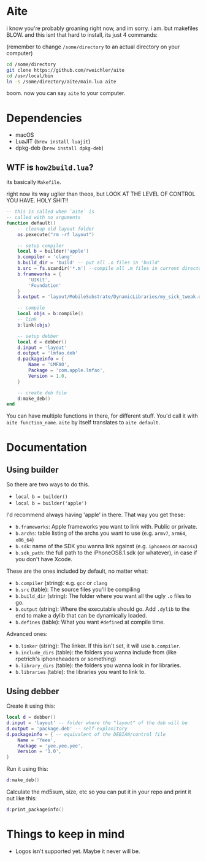 # Aite

i know you're probably groaning right now, and im sorry. i am. but makefiles BLOW. and this isnt that hard to install, its just 4 commands:

(remember to change `/some/directory` to an actual directory on your computer)

```bash
cd /some/directory
git clone https://github.com/rweichler/aite
cd /usr/local/bin
ln -s /some/directory/aite/main.lua aite
```

boom. now you can say `aite` to your computer.

# Dependencies

* macOS
* LuaJIT (`brew install luajit`)
* dpkg-deb (`brew install dpkg-deb`)

## WTF is `how2build.lua`?

its basically `Makefile`.

right now its way uglier than theos, but LOOK AT THE LEVEL OF CONTROL YOU HAVE. HOLY SHIT!!

```lua
-- this is called when `aite` is
-- called with no arguments
function default()
    -- cleanup old layout folder
    os.pexecute("rm -rf layout")

    -- setup compiler
    local b = builder('apple')
    b.compiler = 'clang'
    b.build_dir = 'build' -- put all .o files in 'build'
    b.src = fs.scandir('*.m') --compile all .m files in current directory
    b.frameworks = {
        'UIKit',
        'Foundation'
    }
    b.output = 'layout/MobileSubstrate/DynamicLibraries/my_sick_tweak.dylib'

    -- compile
    local objs = b:compile()
    -- link
    b:link(objs)

    -- setup debber
    local d = debber()
    d.input = 'layout'
    d.output = 'lmfao.deb'
    d.packageinfo = {
        Name = 'LMFAO',
        Package = 'com.apple.lmfao',
        Version = 1.0,
    }

    -- create deb file
    d:make_deb()
end
```

You can have multiple functions in there, for different stuff. You'd call it with `aite function_name`. `aite` by itself translates to `aite default`.

# Documentation

## Using builder

So there are two ways to do this.

* `local b = builder()`
* `local b = builder('apple')`

I'd recommend always having 'apple' in there. That way you get these:

* `b.frameworks`: Apple frameworks you want to link with. Public or private.
* `b.archs`: table listing of the archs you want to use (e.g. `armv7`, `arm64`, `x86_64`)
* `b.sdk`: name of the SDK you wanna link against (e.g. `iphoneos` or `macosx`)
* `b.sdk_path`: the full path to the iPhoneOS8.1.sdk (or whatever), in case if you don't have Xcode.


These are the ones included by default, no matter what:

* `b.compiler` (string): e.g. `gcc` or `clang`
* `b.src` (table): The source files you'll be compiling
* `b.build_dir` (string): The folder where you want all the ugly `.o` files to go.
* `b.output` (string): Where the executable should go. Add `.dylib` to the end to make a dylib that can be dynamically loaded.
* `b.defines` (table): What you want `#define`d at compile time.

Advanced ones: 

* `b.linker` (string): The linker. If this isn't set, it will use `b.compiler`.
* `b.include_dirs` (table): the folders you wanna include from (like rpetrich's iphoneheaders or something)
* `b.library_dirs` (table): the folders you wanna look in for libraries.
* `b.libraries` (table): the libraries you want to link to.

## Using debber

Create it using this:

```lua
local d = debber()
d.input = 'layout' -- folder where the "layout" of the deb will be
d.output = 'package.deb' -- self-explanitory
d.packageinfo = { -- equivalent of the DEBIAN/control file
    Name = 'Yeee',
    Package = 'yee.yee.yee',
    Version = '1.0',
}
```

Run it using this:

```lua
d:make_deb()
```

Calculate the md5sum, size, etc so you can put it in your repo and print it out like this:

```lua
d:print_packageinfo()
```


# Things to keep in mind

* Logos isn't supported yet. Maybe it never will be.
